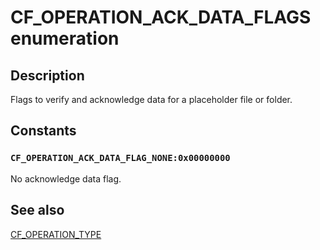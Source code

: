 # CF_OPERATION_ACK_DATA_FLAGS enumeration

## Description

Flags to verify and acknowledge data for a placeholder file or folder.

## Constants

### `CF_OPERATION_ACK_DATA_FLAG_NONE:0x00000000`

No acknowledge data flag.

## See also

[CF_OPERATION_TYPE](https://learn.microsoft.com/windows/win32/api/cfapi/ne-cfapi-cf_operation_type)
